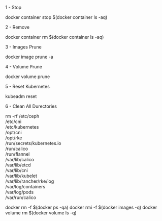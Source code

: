 1 - Stop

docker container stop $(docker container ls -aq)

2 - Remove

docker container rm $(docker container ls -aq)

3 - Images Prune

docker image prune -a

4 - Volume Prune

docker volume prune

5 - Reset Kubernetes

kubeadm reset

6 - Clean All Durectories

rm -rf /etc/ceph \
       /etc/cni \
       /etc/kubernetes \
       /opt/cni \
       /opt/rke \
       /run/secrets/kubernetes.io \
       /run/calico \
       /run/flannel \
       /var/lib/calico \
       /var/lib/etcd \
       /var/lib/cni \
       /var/lib/kubelet \
       /var/lib/rancher/rke/log \
       /var/log/containers \
       /var/log/pods \
       /var/run/calico





docker rm -f $(docker ps -qa)
docker rmi -f $(docker images -q)
docker volume rm $(docker volume ls -q)
